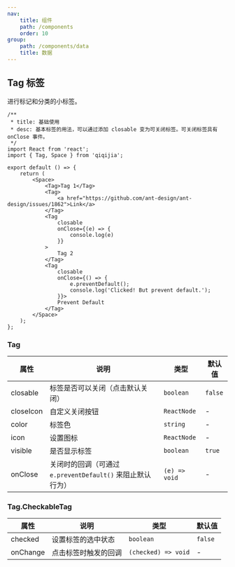 ```yaml
---
nav:
    title: 组件
    path: /components
    order: 10
group:
    path: /components/data
    title: 数据
---
```


## Tag 标签

进行标记和分类的小标签。

```tsx
/**
 * title: 基础使用
 * desc: 基本标签的用法，可以通过添加 closable 变为可关闭标签。可关闭标签具有 onClose 事件。
 */
import React from 'react';
import { Tag, Space } from 'qiqijia';

export default () => {
    return (
        <Space>
            <Tag>Tag 1</Tag>
            <Tag>
                <a href="https://github.com/ant-design/ant-design/issues/1862">Link</a>
            </Tag>
            <Tag
                closable
                onClose={(e) => {
                    console.log(e)
                }}
            >
                Tag 2
            </Tag>
            <Tag
                closable
                onClose={() => {
                    e.preventDefault();
                    console.log('Clicked! But prevent default.');
                }}>
                Prevent Default
            </Tag>
        </Space>
    );
};
```

### Tag

| 属性 | 说明 | 类型 | 默认值 |
| --- | --- | --- | --- |
|closable |标签是否可以关闭（点击默认关闭）|`boolean` |`false`
|closeIcon|自定义关闭按钮               |`ReactNode` | -
|color    |标签色                      |`string`   | -
|icon     |设置图标                    |`ReactNode` | -
|visible  |是否显示标签                | `boolean`   | `true`
|onClose  |关闭时的回调（可通过 `e.preventDefault()` 来阻止默认行为）| `(e) => void` | -


### Tag.CheckableTag

| 属性 | 说明 | 类型 | 默认值 |
| --- | --- | --- | --- |
|checked |设置标签的选中状态 |`boolean` |`false`
|onChange |点击标签时触发的回调 |`(checked) => void` | -